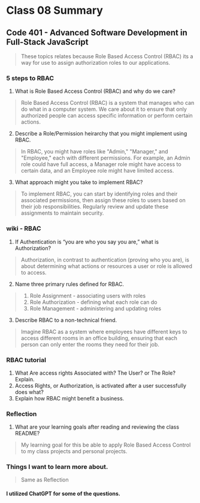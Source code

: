 # Class 08 Summary
## Code 401 - Advanced Software Development in Full-Stack JavaScript

> These topics relates because Role Based Access Control (RBAC) its a way for use to assign authorization roles to our applications.

### 5 steps to RBAC
1. What is Role Based Access Control (RBAC) and why do we care?
> Role Based Access Control (RBAC) is a system that manages who can do what in a computer system. We care about it to ensure that only authorized people can access specific information or perform certain actions.
2. Describe a Role/Permission heirarchy that you might implement using RBAC.
> In RBAC, you might have roles like "Admin," "Manager," and "Employee," each with different permissions. For example, an Admin role could have full access, a Manager role might have access to certain data, and an Employee role might have limited access.
3. What approach might you take to implement RBAC?
> To implement RBAC, you can start by identifying roles and their associated permissions, then assign these roles to users based on their job responsibilities. Regularly review and update these assignments to maintain security.

### wiki - RBAC
1. If Authentication is “you are who you say you are,” what is Authorization?
> Authorization, in contrast to authentication (proving who you are), is about determining what actions or resources a user or role is allowed to access.
2. Name three primary rules defined for RBAC.
> 1. Role Assignment - associating users with roles
> 2. Role Authorization - defining what each role can do
> 3. Role Management - administering and updating roles
3. Describe RBAC to a non-technical friend.
> Imagine RBAC as a system where employees have different keys to access different rooms in an office building, ensuring that each person can only enter the rooms they need for their job.

### RBAC tutorial
1. What Are access rights Associated with? The User? or The Role? Explain.
2. Access Rights, or Authorization, is activated after a user successfully does what?
3. Explain how RBAC might benefit a business.

### Reflection
1. What are your learning goals after reading and reviewing the class README?
> My learning goal for this be able to apply Role Based Access Control to my class projects and personal projects.

### Things I want to learn more about.
> Same as Reflection

#### I utilized ChatGPT for some of the questions.